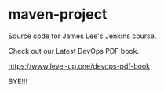 # maven-project
Source code for James Lee's Jenkins course.

Check out our Latest DevOps PDF book.

https://www.level-up.one/devops-pdf-book

BYE!!!
